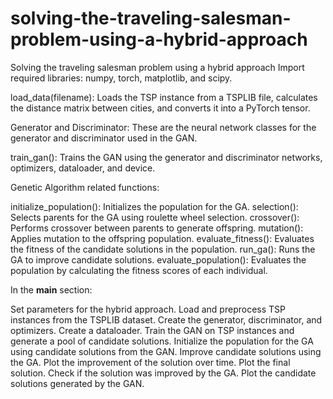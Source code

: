 # solving-the-traveling-salesman-problem-using-a-hybrid-approach
Solving the traveling salesman problem using a hybrid approach
Import required libraries: numpy, torch, matplotlib, and scipy.

load_data(filename): Loads the TSP instance from a TSPLIB file, calculates the distance matrix between cities, and converts it into a PyTorch tensor.

Generator and Discriminator: These are the neural network classes for the generator and discriminator used in the GAN.

train_gan(): Trains the GAN using the generator and discriminator networks, optimizers, dataloader, and device.

Genetic Algorithm related functions:

initialize_population(): Initializes the population for the GA.
selection(): Selects parents for the GA using roulette wheel selection.
crossover(): Performs crossover between parents to generate offspring.
mutation(): Applies mutation to the offspring population.
evaluate_fitness(): Evaluates the fitness of the candidate solutions in the population.
run_ga(): Runs the GA to improve candidate solutions.
evaluate_population(): Evaluates the population by calculating the fitness scores of each individual.

In the __main__ section:

Set parameters for the hybrid approach.
Load and preprocess TSP instances from the TSPLIB dataset.
Create the generator, discriminator, and optimizers.
Create a dataloader.
Train the GAN on TSP instances and generate a pool of candidate solutions.
Initialize the population for the GA using candidate solutions from the GAN.
Improve candidate solutions using the GA.
Plot the improvement of the solution over time.
Plot the final solution.
Check if the solution was improved by the GA.
Plot the candidate solutions generated by the GAN.
